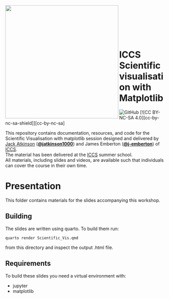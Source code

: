 <img src="https://iccs.cam.ac.uk/sites/iccs.cam.ac.uk/files/logo2_1.png"  width="355" align="left">

<br><br><br><br><br>

# ICCS Scientific visualisation with Matplotlib

![GitHub](https://img.shields.io/github/license/Cambridge-ICCS/practical-ml-with-pytorch)
[![CC BY-NC-SA 4.0][cc-by-nc-sa-shield]][cc-by-nc-sa]

This repository contains documentation, resources, and code for the Scientific Visualisation with matplotlib session designed and delivered by [Jack Atkinson](https://jackatkinson.net/) ([**@jatkinson1000**](https://github.com/jatkinson1000))
and James Emberton ([**@j-emberton**](https://github.com/j-emberton)) of [ICCS](https://github.com/Cambridge-ICCS).  
The material has been delivered at the [ICCS](https://iccs.cam.ac.uk/events/iccs-summer-school-2024) summer school.  
All materials, including slides and videos, are available such that individuals can cover the course in their own time.

# Presentation

This folder contains materials for the slides accompanying this workshop.


## Building

The slides are written using quarto.
To build them run:
```
quarto render Scientific_Vis.qmd 
```
from this directory and inspect the output .html file.


## Requirements

To build these slides you need a virtual environment with:

- jupyter
- matplotlib
